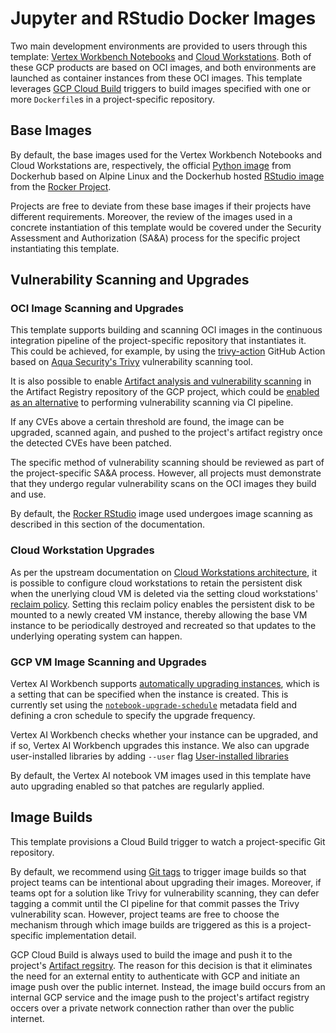 # Jupyter and RStudio Docker Images

Two main development environments are provided to users through this template: [Vertex Workbench Notebooks](https://cloud.google.com/vertex-ai-notebooks?hl=en) and [Cloud Workstations](https://cloud.google.com/workstations?hl=en). Both of these GCP products are based on OCI images, and both environments are launched as container instances from these OCI images. This template leverages [GCP Cloud Build](https://cloud.google.com/build?hl=en) triggers to build images specified with one or more `Dockerfile`s in a project-specific repository.

## Base Images

By default, the base images used for the Vertex Workbench Notebooks and Cloud Workstations are, respectively, the official [Python image](https://hub.docker.com/_/python) from Dockerhub based on Alpine Linux and the Dockerhub hosted [RStudio image](https://hub.docker.com/r/rocker/rstudio/tags) from the [Rocker Project](https://rocker-project.org/).

Projects are free to deviate from these base images if their projects have different requirements. Moreover, the review of the images used in a concrete instantiation of this template would be covered under the Security Assessment and Authorization (SA&A) process for the specific project instantiating this template.

## Vulnerability Scanning and Upgrades

### OCI Image Scanning and Upgrades

This template supports building and scanning OCI images in the continuous integration pipeline of the project-specific repository that instantiates it. This could be achieved, for example, by using the [trivy-action](https://github.com/aquasecurity/trivy-action) GitHub Action based on [Aqua Security's Trivy](https://github.com/aquasecurity/trivy) vulnerability scanning tool.

It is also possible to enable [Artifact analysis and vulnerability scanning](https://cloud.google.com/artifact-registry/docs/analysis) in the Artifact Registry repository of the GCP project, which could be [enabled as an alternative](https://github.com/hashicorp/terraform-provider-google/issues/7644) to performing vulnerability scanning via CI pipeline.

If any CVEs above a certain threshold are found, the image can be upgraded, scanned again, and pushed to the project's artifact registry once the detected CVEs have been patched.

The specific method of vulnerability scanning should be reviewed as part of the project-specific SA&A process. However, all projects must demonstrate that they undergo regular vulnerability scans on the OCI images they build and use.

By default, the [Rocker RStudio](https://rocker-project.org/images/versioned/rstudio.html) image used undergoes image scanning as described in this section of the documentation.

### Cloud Workstation Upgrades

As per the upstream documentation on [Cloud Workstations architecture](https://cloud.google.com/workstations/docs/architecture#vpc-network), it is possible to configure cloud workstations to retain the persistent disk when the unerlying cloud VM is deleted via the setting cloud workstations' [reclaim policy](https://cloud.google.com/workstations/docs/customize-development-environment#reclaimpolicy). Setting this reclaim policy enables the persistent disk to be mounted to a newly created VM instance, thereby allowing the base VM instance to be periodically destroyed and recreated so that updates to the underlying operating system can happen.

### GCP VM Image Scanning and Upgrades

Vertex AI Workbench supports [automatically upgrading instances](https://cloud.google.com/vertex-ai/docs/workbench/user-managed/upgrade#automatic_upgrade), which is a setting that can be specified when the instance is created. This is currently set using the [`notebook-upgrade-schedule`](https://github.com/PHACDataHub/infra-core/blob/vertex-template/vertex-workbench-template/notebooks.tf#L38) metadata field and defining a cron schedule to specify the upgrade frequency.

Vertex AI Workbench checks whether your instance can be upgraded, and if so, Vertex AI Workbench upgrades this instance. We also can upgrade user-installed libraries by adding ```--user``` flag [User-installed libraries](https://cloud.google.com/vertex-ai/docs/workbench/user-managed/upgrade#user-installed-libraries)

By default, the Vertex AI notebook VM images used in this template have auto upgrading enabled so that patches are regularly applied.

## Image Builds

This template provisions a Cloud Build trigger to watch a project-specific Git repository. 

By default, we recommend using [Git tags](https://git-scm.com/book/en/v2/Git-Basics-Tagging) to trigger image builds so that project teams can be intentional about upgrading their images. Moreover, if teams opt for a solution like Trivy for vulnerability scanning, they can defer tagging a commit until the CI pipeline for that commit passes the Trivy vulnerability scan. However, project teams are free to choose the mechanism through which image builds are triggered as this is a project-specific implementation detail.

GCP Cloud Build is always used to build the image and push it to the project's [Artifact regsitry](https://cloud.google.com/artifact-registry). The reason for this decision is that it eliminates the need for an external entity to authenticate with GCP and initiate an image push over the public internet. Instead, the image build occurs from an internal GCP service and the image push to the project's artifact registry occers over a private network connection rather than over the public internet.
